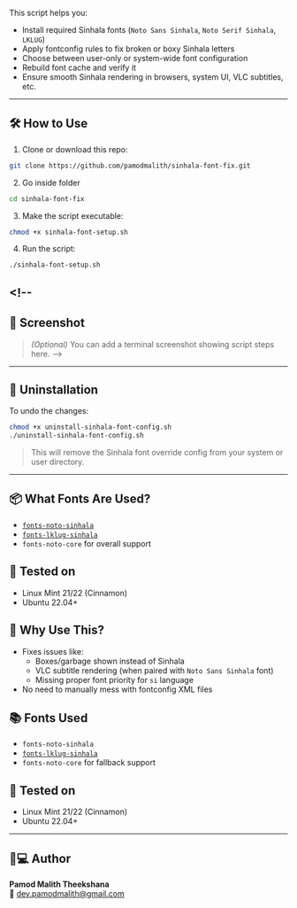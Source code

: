 This script helps you:

- Install required Sinhala fonts (`Noto Sans Sinhala`, `Noto Serif Sinhala`, `LKLUG`)
- Apply fontconfig rules to fix broken or boxy Sinhala letters
- Choose between user-only or system-wide font configuration
- Rebuild font cache and verify it
- Ensure smooth Sinhala rendering in browsers, system UI, VLC subtitles, etc.

---

## 🛠️ How to Use

1. Clone or download this repo:

```bash
git clone https://github.com/pamodmalith/sinhala-font-fix.git
```

2. Go inside folder

```bash
cd sinhala-font-fix
```

3. Make the script executable:

```bash
chmod +x sinhala-font-setup.sh
```

4. Run the script:

```bash
./sinhala-font-setup.sh
```

## <!--

## 📸 Screenshot

> _(Optional)_ You can add a terminal screenshot showing script steps here. -->

---

## 🧹 Uninstallation

To undo the changes:

```bash
chmod +x uninstall-sinhala-font-config.sh
./uninstall-sinhala-font-config.sh
```

> This will remove the Sinhala font override config from your system or user directory.

---

## 📦 What Fonts Are Used?

- [`fonts-noto-sinhala`](https://packages.debian.org/sid/fonts-noto-sinhala)
- [`fonts-lklug-sinhala`](https://packages.ubuntu.com/focal/fonts-lklug-sinhala)
- `fonts-noto-core` for overall support

## 🧪 Tested on

- Linux Mint 21/22 (Cinnamon)
- Ubuntu 22.04+

## 🧠 Why Use This?

- Fixes issues like:
  - Boxes/garbage shown instead of Sinhala
  - VLC subtitle rendering (when paired with `Noto Sans Sinhala` font)
  - Missing proper font priority for `si` language
- No need to manually mess with fontconfig XML files

## 📚 Fonts Used

- `fonts-noto-sinhala`
- [`fonts-lklug-sinhala`](https://packages.ubuntu.com/focal/fonts-lklug-sinhala)
- `fonts-noto-core` for fallback support

## 🧪 Tested on

- Linux Mint 21/22 (Cinnamon)
- Ubuntu 22.04+

---

## 👨💻 Author

**Pamod Malith Theekshana**  
📧 dev.pamodmalith@gmail.com
